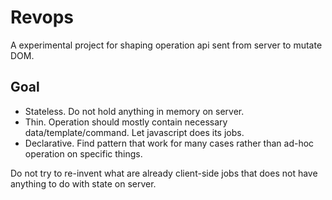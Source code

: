 # Revops

A experimental project for shaping operation api sent from server to mutate DOM.

## Goal

- Stateless. Do not hold anything in memory on server.
- Thin. Operation should mostly contain necessary data/template/command. Let javascript does its jobs.
- Declarative. Find pattern that work for many cases rather than ad-hoc operation on specific things.

Do not try to re-invent what are already client-side jobs that does not have anything to do with state on server.
